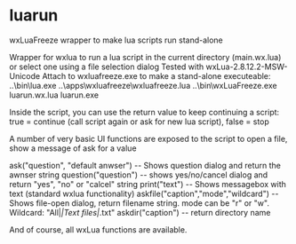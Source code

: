 luarun
======

wxLuaFreeze wrapper to make lua scripts run stand-alone

Wrapper for wxlua to run a lua script in the current directory (main.wx.lua) or select one using a file selection dialog
Tested with wxLua-2.8.12.2-MSW-Unicode
Attach to wxluafreeze.exe to make a stand-alone executeable:
 ..\bin\lua.exe ..\apps\wxluafreeze\wxluafreeze.lua ..\bin\wxLuaFreeze.exe luarun.wx.lua luarun.exe

Inside the script, you can use the return value to keep continuing a script: true = continue (call script again or ask for new lua script), false = stop

A number of very basic UI functions are exposed to the script to open a file, show a message of ask for a value

ask("question", "default anwser") -- Shows question dialog and return the awnser string
question("question") -- shows yes/no/cancel dialog and return "yes", "no" or "calcel" string
print("text") -- Shows messagebox with text (standard wxlua functionality)
askfile("caption","mode","wildcard") -- Shows file-open dialog, return filename string. mode can be "r" or "w". Wildcard: "All|*|Text files|*.txt"
askdir("caption") -- return directory name

And of course, all wxLua functions are available.
